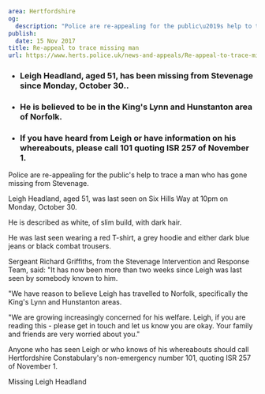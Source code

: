 ```yaml
area: Hertfordshire
og:
  description: "Police are re-appealing for the public\u2019s help to trace a man who has gone missing from Stevenage."
publish:
  date: 15 Nov 2017
title: Re-appeal to trace missing man
url: https://www.herts.police.uk/news-and-appeals/Re-appeal-to-trace-missing-man-1156E
```

* ### Leigh Headland, aged 51, has been missing from Stevenage since Monday, October 30..

 * ### He is believed to be in the King's Lynn and Hunstanton area of Norfolk.

 * ### If you have heard from Leigh or have information on his whereabouts, please call 101 quoting ISR 257 of November 1.

Police are re-appealing for the public's help to trace a man who has gone missing from Stevenage.

Leigh Headland, aged 51, was last seen on Six Hills Way at 10pm on Monday, October 30.

He is described as white, of slim build, with dark hair.

He was last seen wearing a red T-shirt, a grey hoodie and either dark blue jeans or black combat trousers.

Sergeant Richard Griffiths, from the Stevenage Intervention and Response Team, said: "It has now been more than two weeks since Leigh was last seen by somebody known to him.

"We have reason to believe Leigh has travelled to Norfolk, specifically the King's Lynn and Hunstanton areas.

"We are growing increasingly concerned for his welfare. Leigh, if you are reading this - please get in touch and let us know you are okay. Your family and friends are very worried about you."

Anyone who has seen Leigh or who knows of his whereabouts should call Hertfordshire Constabulary's non-emergency number 101, quoting ISR 257 of November 1.

Missing Leigh Headland
